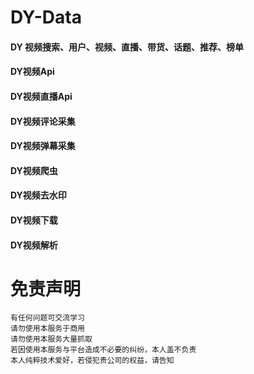 # DY-Data
#### DY 视频搜索、用户、视频、直播、带货、话题、推荐、榜单  
#### DY视频Api  
#### DY视频直播Api  
#### DY视频评论采集  
#### DY视频弹幕采集  
#### DY视频爬虫  
#### DY视频去水印  
#### DY视频下载  
#### DY视频解析

#  免责声明
```
有任何问题可交流学习  
请勿使用本服务于商用  
请勿使用本服务大量抓取  
若因使用本服务与平台造成不必要的纠纷，本人盖不负责  
本人纯粹技术爱好，若侵犯贵公司的权益，请告知  
```
